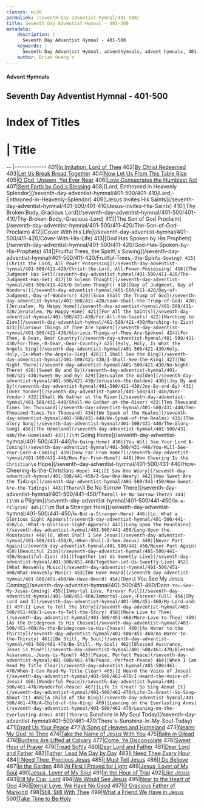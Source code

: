 ```yaml
---
classes: wide
permalink: /seventh-day-adventist-hymnal/401-500/
title: Seventh Day Adventist Hymnal - 401-500
metadata:
    description: |
      Seventh Day Adventist Hymnal - 401-500
    keywords: |
      Seventh Day Adventist Hymnal, adventhymnals, advent hymnals, 401-500
    author: Brian Onang'o
---
```


#### Advent Hymnals
## Seventh Day Adventist Hymnal - 401-500

# Index of Titles
# | Title                        
-- |-------------
401|[In Imitation, Lord of Thee](/seventh-day-adventist-hymnal/401-500/401-410/In-Imitation,-Lord-of-Thee)
402|[By Christ Redeemed](/seventh-day-adventist-hymnal/401-500/401-410/By-Christ-Redeemed)
403|[Let Us Break Bread Together](/seventh-day-adventist-hymnal/401-500/401-410/Let-Us-Break-Bread-Together)
404|[Now Let Us From This Table Rise](/seventh-day-adventist-hymnal/401-500/401-410/Now-Let-Us-From-This-Table-Rise)
405|[O God, Unseen, Yet Ever Near](/seventh-day-adventist-hymnal/401-500/401-410/O-God,-Unseen,-Yet-Ever-Near)
406|[Love Consecrates the Humblest Act](/seventh-day-adventist-hymnal/401-500/401-410/Love-Consecrates-the-Humblest-Act)
407|[Sent Forth by God\`s Blessing](/seventh-day-adventist-hymnal/401-500/401-410/Sent-Forth-by-God`s-Blessing)
408|[Lord, Enthroned in Heavenly Splendor](/seventh-day-adventist-hymnal/401-500/401-410/Lord,-Enthroned-in-Heavenly-Splendor)
409|[Jesus Invites His Saints](/seventh-day-adventist-hymnal/401-500/401-410/Jesus-Invites-His-Saints)
410|[Thy Broken Body, Gracious Lord](/seventh-day-adventist-hymnal/401-500/401-410/Thy-Broken-Body,-Gracious-Lord)
411|[The Son of God Proclaim](/seventh-day-adventist-hymnal/401-500/411-420/The-Son-of-God-Proclaim)
412|[Cover With His Life](/seventh-day-adventist-hymnal/401-500/411-420/Cover-With-His-Life)
413|[God Has Spoken by His Prophets](/seventh-day-adventist-hymnal/401-500/411-420/God-Has-Spoken-by-His-Prophets)
414|[Fruitful Trees, the Spirit\`s Sowing](/seventh-day-adventist-hymnal/401-500/411-420/Fruitful-Trees,-the-Spirit`s-Sowing)
415|[Christ the Lord, All Power Possessing](/seventh-day-adventist-hymnal/401-500/411-420/Christ-the-Lord,-All-Power-Possessing)
416|[The Judgment Has Set](/seventh-day-adventist-hymnal/401-500/411-420/The-Judgment-Has-Set)
417|[O Solemn Thought](/seventh-day-adventist-hymnal/401-500/411-420/O-Solemn-Thought)
418|[Day of Judgment, Day of Wonders!](/seventh-day-adventist-hymnal/401-500/411-420/Day-of-Judgment,-Day-of-Wonders!)
419|[Soon Shall the Trump of God](/seventh-day-adventist-hymnal/401-500/411-420/Soon-Shall-the-Trump-of-God)
420|[Jerusalem, My Happy Home](/seventh-day-adventist-hymnal/401-500/411-420/Jerusalem,-My-Happy-Home)
421|[For All the Saints](/seventh-day-adventist-hymnal/401-500/421-430/For-All-the-Saints)
422|[Marching to Zion](/seventh-day-adventist-hymnal/401-500/421-430/Marching-to-Zion)
423|[Glorious Things of Thee Are Spoken](/seventh-day-adventist-hymnal/401-500/421-430/Glorious-Things-of-Thee-Are-Spoken)
424|[For Thee, O Dear, Dear Country](/seventh-day-adventist-hymnal/401-500/421-430/For-Thee,-O-Dear,-Dear-Country)
425|[Holy, Holy, Is What the Angels Sing](/seventh-day-adventist-hymnal/401-500/421-430/Holy,-Holy,-Is-What-the-Angels-Sing)
426|[I Shall See the King](/seventh-day-adventist-hymnal/401-500/421-430/I-Shall-See-the-King)
427|[No Night There](/seventh-day-adventist-hymnal/401-500/421-430/No-Night-There)
428|[Sweet By and By](/seventh-day-adventist-hymnal/401-500/421-430/Sweet-By-and-By)
429|[Jerusalem the Golden](/seventh-day-adventist-hymnal/401-500/421-430/Jerusalem-the-Golden)
430|[Joy By and By](/seventh-day-adventist-hymnal/401-500/421-430/Joy-By-and-By)
431|[Over Yonder](/seventh-day-adventist-hymnal/401-500/431-440/Over-Yonder)
432|[Shall We Gather at the River](/seventh-day-adventist-hymnal/401-500/431-440/Shall-We-Gather-at-the-River)
433|[Ten Thousand Times Ten Thousand](/seventh-day-adventist-hymnal/401-500/431-440/Ten-Thousand-Times-Ten-Thousand)
434|[We Speak of the Realms](/seventh-day-adventist-hymnal/401-500/431-440/We-Speak-of-the-Realms)
435|[The Glory Song](/seventh-day-adventist-hymnal/401-500/431-440/The-Glory-Song)
436|[The Homeland](/seventh-day-adventist-hymnal/401-500/431-440/The-Homeland)
437|[I\`m Going Home](/seventh-day-adventist-hymnal/401-500/431-440/I`m-Going-Home)
438|[You Will See Your Lord A-Coming](/seventh-day-adventist-hymnal/401-500/431-440/You-Will-See-Your-Lord-A-Coming)
439|[How Far From Home?](/seventh-day-adventist-hymnal/401-500/431-440/How-Far-From-Home?)
440|[How Cheering Is the Christian\`s Hope](/seventh-day-adventist-hymnal/401-500/431-440/How-Cheering-Is-the-Christian`s-Hope)
441|[I Saw One Weary](/seventh-day-adventist-hymnal/401-500/441-450/I-Saw-One-Weary)
442|[How Sweet Are the Tidings](/seventh-day-adventist-hymnal/401-500/441-450/How-Sweet-Are-the-Tidings)
443|[There\`ll Be No Sorrow There](/seventh-day-adventist-hymnal/401-500/441-450/There`ll-Be-No-Sorrow-There)
444|[I\`m a Pilgrim](/seventh-day-adventist-hymnal/401-500/441-450/I`m-a-Pilgrim)
445|[I\`m But a Stranger Here](/seventh-day-adventist-hymnal/401-500/441-450/I`m-But-a-Stranger-Here)
446|[Lo, What a Glorious Sight Appears](/seventh-day-adventist-hymnal/401-500/441-450/Lo,-What-a-Glorious-Sight-Appears)
447|[Long Upon the Mountains](/seventh-day-adventist-hymnal/401-500/441-450/Long-Upon-the-Mountains)
448|[O, When Shall I See Jesus](/seventh-day-adventist-hymnal/401-500/441-450/O,-When-Shall-I-See-Jesus)
449|[Never Part Again](/seventh-day-adventist-hymnal/401-500/441-450/Never-Part-Again)
450|[Beautiful Zion](/seventh-day-adventist-hymnal/401-500/441-450/Beautiful-Zion)
451|[Together Let Us Sweetly Live](/seventh-day-adventist-hymnal/401-500/451-460/Together-Let-Us-Sweetly-Live)
452|[What Heavenly Music](/seventh-day-adventist-hymnal/401-500/451-460/What-Heavenly-Music)
453|[We Have Heard](/seventh-day-adventist-hymnal/401-500/451-460/We-Have-Heard)
454|[Don\`t You See My Jesus Coming](/seventh-day-adventist-hymnal/401-500/451-460/Don`t-You-See-My-Jesus-Coming)
455|[Immortal Love, Forever Full](/seventh-day-adventist-hymnal/401-500/451-460/Immortal-Love,-Forever-Full)
456|[My Lord and I](/seventh-day-adventist-hymnal/401-500/451-460/My-Lord-and-I)
457|[I Love to Tell the Story](/seventh-day-adventist-hymnal/401-500/451-460/I-Love-to-Tell-the-Story)
458|[More Love to Thee](/seventh-day-adventist-hymnal/401-500/451-460/More-Love-to-Thee)
459|[As the Bridegroom to His Chosen](/seventh-day-adventist-hymnal/401-500/451-460/As-the-Bridegroom-to-His-Chosen)
460|[As Water to the Thirsty](/seventh-day-adventist-hymnal/401-500/451-460/As-Water-to-the-Thirsty)
461|[Be Still, My Soul](/seventh-day-adventist-hymnal/401-500/461-470/Be-Still,-My-Soul)
462|[Blessed Assurance, Jesus is Mine!](/seventh-day-adventist-hymnal/401-500/461-470/Blessed-Assurance,-Jesus-is-Mine!)
463|[Peace, Perfect Peace](/seventh-day-adventist-hymnal/401-500/461-470/Peace,-Perfect-Peace)
464|[When I Can Read My Title Clear](/seventh-day-adventist-hymnal/401-500/461-470/When-I-Can-Read-My-Title-Clear)
465|[I Heard the Voice of Jesus](/seventh-day-adventist-hymnal/401-500/461-470/I-Heard-the-Voice-of-Jesus)
466|[Wonderful Peace](/seventh-day-adventist-hymnal/401-500/461-470/Wonderful-Peace)
467|[Life Is Great! So Sing About It](/seventh-day-adventist-hymnal/401-500/461-470/Life-Is-Great!-So-Sing-About-It)
468|[A Child of the King](/seventh-day-adventist-hymnal/401-500/461-470/A-Child-of-the-King)
469|[Leaning on the Everlasting Arms](/seventh-day-adventist-hymnal/401-500/461-470/Leaning-on-the-Everlasting-Arms)
470|[There\`s Sunshine in My Soul Today](/seventh-day-adventist-hymnal/401-500/461-470/There`s-Sunshine-in-My-Soul-Today)
471|[Grant Us Your Peace](/seventh-day-adventist-hymnal/401-500/471-480/Grant-Us-Your-Peace)
472|[A Song of Heaven and Homeland](/seventh-day-adventist-hymnal/401-500/471-480/A-Song-of-Heaven-and-Homeland)
473|[Nearer My God, to Thee](/seventh-day-adventist-hymnal/401-500/471-480/Nearer-My-God,-to-Thee)
474|[Take the Name of Jesus With You](/seventh-day-adventist-hymnal/401-500/471-480/Take-the-Name-of-Jesus-With-You)
475|[Balm in Gilead](/seventh-day-adventist-hymnal/401-500/471-480/Balm-in-Gilead)
476|[Burdens Are Lifted at Calvary](/seventh-day-adventist-hymnal/401-500/471-480/Burdens-Are-Lifted-at-Calvary)
477|[Come, Ye Disconsolate](/seventh-day-adventist-hymnal/401-500/471-480/Come,-Ye-Disconsolate)
478|[Sweet Hour of Prayer](/seventh-day-adventist-hymnal/401-500/471-480/Sweet-Hour-of-Prayer)
479|[Tread Softly](/seventh-day-adventist-hymnal/401-500/471-480/Tread-Softly)
480|[Dear Lord and Father](/seventh-day-adventist-hymnal/401-500/471-480/Dear-Lord-and-Father)
481|[Dear Lord and Father](/seventh-day-adventist-hymnal/401-500/481-490/Dear-Lord-and-Father_1)
482|[Father, Lead Me Day by Day](/seventh-day-adventist-hymnal/401-500/481-490/Father,-Lead-Me-Day-by-Day)
483|[I Need Thee Every Hour](/seventh-day-adventist-hymnal/401-500/481-490/I-Need-Thee-Every-Hour)
484|[I Need Thee, Precious Jesus](/seventh-day-adventist-hymnal/401-500/481-490/I-Need-Thee,-Precious-Jesus)
485|[I Must Tell Jesus](/seventh-day-adventist-hymnal/401-500/481-490/I-Must-Tell-Jesus)
486|[I Do Believe](/seventh-day-adventist-hymnal/401-500/481-490/I-Do-Believe)
487|[In the Garden](/seventh-day-adventist-hymnal/401-500/481-490/In-the-Garden)
488|[At First I Prayed for Light](/seventh-day-adventist-hymnal/401-500/481-490/At-First-I-Prayed-for-Light)
489|[Jesus, Lover of My Soul](/seventh-day-adventist-hymnal/401-500/481-490/Jesus,-Lover-of-My-Soul)
490|[Jesus, Lover of My Soul](/seventh-day-adventist-hymnal/401-500/481-490/Jesus,-Lover-of-My-Soul_1)
491|[In the Hour of Trial](/seventh-day-adventist-hymnal/401-500/491-500/In-the-Hour-of-Trial)
492|[Like Jesus](/seventh-day-adventist-hymnal/401-500/491-500/Like-Jesus)
493|[Fill My Cup, Lord](/seventh-day-adventist-hymnal/401-500/491-500/Fill-My-Cup,-Lord)
494|[We Would See Jesus](/seventh-day-adventist-hymnal/401-500/491-500/We-Would-See-Jesus)
495|[Near to the Heart of God](/seventh-day-adventist-hymnal/401-500/491-500/Near-to-the-Heart-of-God)
496|[Eternal Love, We Have No Good](/seventh-day-adventist-hymnal/401-500/491-500/Eternal-Love,-We-Have-No-Good)
497|[O Gracious Father of Mankind](/seventh-day-adventist-hymnal/401-500/491-500/O-Gracious-Father-of-Mankind)
498|[Still, Still With Thee](/seventh-day-adventist-hymnal/401-500/491-500/Still,-Still-With-Thee)
499|[What a Friend We Have in Jesus](/seventh-day-adventist-hymnal/401-500/491-500/What-a-Friend-We-Have-in-Jesus)
500|[Take Time to Be Holy](/seventh-day-adventist-hymnal/401-500/491-500/Take-Time-to-Be-Holy)
